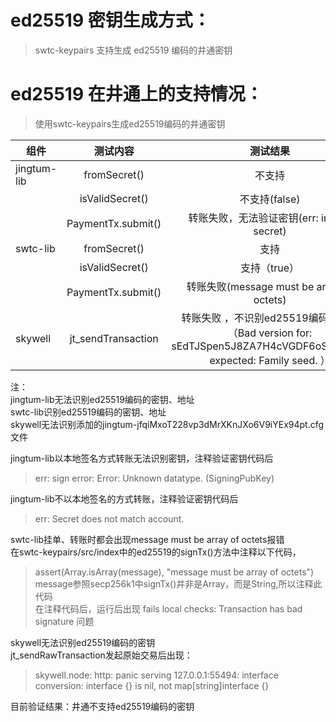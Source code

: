 # ed25519 密钥生成方式：

> swtc-keypairs 支持生成 ed25519 编码的井通密钥

# ed25519 在井通上的支持情况：
> 使用swtc-keypairs生成ed25519编码的井通密钥

| 组件        |      测试内容      |                                          测试结果                                           |
| ----------- | :----------------: | :-----------------------------------------------------------------------------------------: |
| jingtum-lib |    fromSecret()    |                                        不支持                                         |
|             |  isValidSecret()   |                                          不支持(false)                              |
|             | PaymentTx.submit() |                             转账失败，无法验证密钥(err: invalid secret)                              |
| swtc-lib    |    fromSecret()    |                                         支持                                          |
|             |  isValidSecret()   |                                          支持（true）                                           |
|             | PaymentTx.submit() | 转账失败(message must be array of octets) |
| skywell     | jt_sendTransaction |                                        转账失败 ，不识别ed25519编码的密钥（Bad version for: sEdTJSpen5J8ZA7H4cVGDF6oSSLLW2Y expected: Family seed. ）  </br>  |

注：</br>
jingtum-lib无法识别ed25519编码的密钥、地址</br>
swtc-lib识别ed25519编码的密钥、地址</br>
skywell无法识别添加的jingtum-jfqiMxoT228vp3dMrXKnJXo6V9iYEx94pt.cfg文件</br>

jingtum-lib以本地签名方式转账无法识别密钥，注释验证密钥代码后
>err: sign error: Error: Unknown datatype. (SigningPubKey)

jingtum-lib不以本地签名的方式转账，注释验证密钥代码后
>err: Secret does not match account.

swtc-lib挂单、转账时都会出现message must be array of octets报错</br>
在swtc-keypairs/src/index中的ed25519的signTx()方法中注释以下代码，
> assert(Array.isArray(message), "message must be array of octets")</br>
message参照secp256k1中signTx()并非是Array，而是String,所以注释此代码</br>
在注释代码后，运行后出现 fails local checks: Transaction has bad signature 问题</br>

skywell无法识别ed25519编码的密钥</br>
jt_sendRawTransaction发起原始交易后出现：</br>
>skywell.node: http: panic serving 127.0.0.1:55494: interface conversion: interface {} is nil, not map[string]interface {}

目前验证结果：井通不支持ed25519编码的密钥